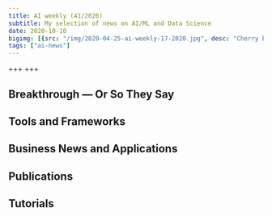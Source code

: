 ```yaml
---
title: AI weekly (41/2020)
subtitle: My selection of news on AI/ML and Data Science
date: 2020-10-10
bigimg: [{src: "/img/2020-04-25-ai-weekly-17-2020.jpg", desc: "Cherry blossom (Berlin 2020)"}]
tags: ["ai-news"]
---
```



+++ +++


 
<!--more-->



## Breakthrough &mdash; Or So They Say

 


## Tools and Frameworks
 



## Business News and Applications




## Publications




## Tutorials
